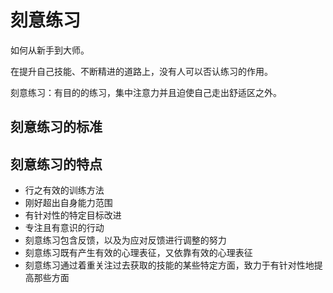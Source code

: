 # 刻意练习

如何从新手到大师。

在提升自己技能、不断精进的道路上，没有人可以否认练习的作用。

刻意练习：有目的的练习，集中注意力并且迫使自己走出舒适区之外。

## 刻意练习的标准


## 刻意练习的特点

- 行之有效的训练方法
- 刚好超出自身能力范围
- 有针对性的特定目标改进
- 专注且有意识的行动
- 刻意练习包含反馈，以及为应对反馈进行调整的努力
- 刻意练习既有产生有效的心理表征，又依靠有效的心理表征
- 刻意练习通过着重关注过去获取的技能的某些特定方面，致力于有针对性地提高那些方面
